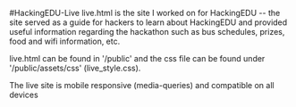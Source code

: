 #HackingEDU-Live
live.html is the site I worked on for HackingEDU -- the site served as a guide for hackers to learn about HackingEDU and provided useful information regarding the hackathon such as bus schedules, prizes, food and wifi information, etc.

live.html can be found in '/public' and the css file can be found under '/public/assets/css' (live_style.css).

The live site is mobile responsive (media-queries) and compatible on all devices


